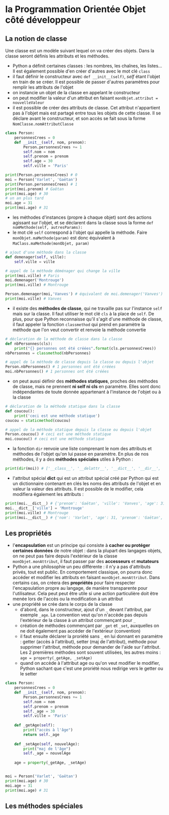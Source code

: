 # la Programmation Orientée Objet côté développeur

## La notion de classe

Une classe est un modèle suivant lequel on va créer des objets. Dans la classe seront définis les attributs et les méthodes.
- Python a définit certaines classes : les nombres, les chaînes, les listes... Il est également possible d'en créer d'autres avec le mot clé `class`
- il faut définir le constructeur avec `def __init__(self)`, *self* étant l'objet en train de se créer. Il est possible de passer d'autres paramètres pour remplir les attributs de l'objet
- on instancie un objet de la classe en appelant le constructeur
- on peut modifier la valeur d'un attribut en faisant `monObjet.attribut = nouvelleValeur`
- il est possible de créer des attributs de classe. Cet attribut n'appartient pas à l'objet mais est partagé entre tous les objets de cette classe. Il se déclare avant le constructeur, et son accès se fait sous la forme `NomClasse.nomAttributClasse`

```py
class Person:
    personnesCrees = 0
    def __init__(self, nom, prenom):
        Person.personnesCrees += 1
        self.nom = nom
        self.prenom = prenom
        self.age = 30
        self.ville = 'Paris'

print(Person.personnesCrees) # 0
moi = Person('Varlet', 'Gaëtan')
print(Person.personnesCrees) # 1
print(moi.prenom) # Gaëtan
print(moi.age) # 30
# un an plus tard
moi.age = 31
print(moi.age) # 31
```

- les méthodes d'instances (propre à chaque objet) sont des actions agissant sur l'objet, et se déclarent dans la classe sous la forme `def nomMethode(self, autresParams):`
- le mot clé `self` correspond à l'objet qui appelle la méthode. Faire `monObjet.maMethode(param)` est donc équivalent à `MaClass.maMethode(monObjet, param)`

```py
# ajout d'une méthode dans la classe
def demenager(self, ville):
    self.ville = ville

# appel de la méthode déménager qui change la ville
print(moi.ville) # Paris
moi.demenager('Montrouge')
print(moi.ville) # Montrouge

Person.demenager(moi,'Vanves') # équivalent de moi.demenager('Vanves')
print(moi.ville) # Vanves
```

- il existe des **méthodes de classe**, qui ne travaille pas sur l'instance `self` mais sur la classe. Il faut utiliser le mot clé `cls` à la place de `self`. De plus, pour que Python reconnaisse qu'il s'agit d'une méthode de classe, il faut appeler la fonction `classmethod` qui prend en paramètre la méthode que l'on veut convertir et renvoie la méthode convertie
```py
# déclaration de la méthode de classe dans la classe
def nbPersonnes(cls):
    print("{} personnes ont été créées".format(cls.personnesCrees))
nbPersonnes = classmethod(nbPersonnes)

# appel de la méthode de classe depuis la classe ou depuis l'objet
Person.nbPersonnes() # 1 personnes ont été créées
moi.nbPersonnes() # 1 personnes ont été créées
```

- on peut aussi définir des **méthodes statiques**, proches des méthodes de classe, mais ne prennent **ni self ni cls** en paramètre. Elles sont donc indépendantes de toute donnée appartenant à l'instance de l'objet ou à la classe
```py
# déclaration de la méthode statique dans la classe
def coucou():
    print('ceci est une méthode statique')
coucou = staticmethod(coucou)

# appel de la méthode statique depuis la classe ou depuis l'objet
Person.coucou() # ceci est une méthode statique
moi.coucou() # ceci est une méthode statique
```

- la fonction `dir` renvoie une liste comprenant le nom des attributs et méthodes de l'objet qu'on lui passe en paramètre. En plus de nos méthodes, il y a des **méthodes spéciales** utiles à Python :
```py
print(dir(moi)) # ['__class__', '__delattr__', '__dict__', '__dir__', '__doc__', '__eq__', '__format__', '__ge__', '__getattribute__', '__gt__', '__hash__', '__init__', '__le__', '__lt__', '__module__', '__ne__', '__new__', '__reduce__', '__reduce_ex__', '__repr__', '__setattr__', '__sizeof__', '__str__', '__subclasshook__', '__weakref__', 'age', 'coucou', 'demenager', 'nbPersonnes', 'nom', 'personnesCrees', 'prenom', 'ville']
```

- l'attribut spécial **__dict__** qui est un attribut spécial créé par Python qui est un dictionnaire contenant en clés les noms des attributs de l'objet et en valeur la valeur des attributs. Il est possible de le modifier, cela modifiera également les attributs :
```py
print(moi.__dict__) # {'prenom': 'Gaëtan', 'ville': 'Vanves', 'age': 31, 'nom': 'Varlet'}
moi.__dict__['ville'] = 'Montrouge'
print(moi.ville) # Montrouge
print(moi.__dict__) # {'nom': 'Varlet', 'age': 31, 'prenom': 'Gaëtan', 'ville': 'Montrouge'}
```


## Les propriétés

- l'**encapsulation** est un principe qui consiste à **cacher ou protéger certaines données** de notre objet : dans la plupart des langages objets, on ne peut pas faire depuis l'extérieur de la classe `monObjet.monAttribut`, il faut passer par des **accesseurs** et **mutateurs**
- Python a une philosophie un peu différente : il n'y a pas d'attributs privés, tout est public. En comportement classique, on pourra donc accéder et modifier les attributs en faisant `monObjet.monAttribut`. Dans certains cas, on créera des **propriétés** pour faire respecter l'encapsulation propre au langage, de manière transparente pour l'utilisateur. Cela peut peut être utile si une action particulière doit être menée lors de l'accès ou la modification à un attribut
- une propriété se crée dans le corps de la classe
    - d'abord, dans le constructeur, ajout d'un `_` devant l'attribut, par exemple `_age`. La convention veut qu'on n'accède pas depuis l'extérieur de la classe à un attribut commençant pour `_`
    - création de méthodes commençant par `_get` et `_set`, auxquelles on ne doit également pas accéder de l'extérieur (convention)
    - il faut ensuite déclarer la proriété sans `_` en lui donnant en paramètre : getter (accès à l'attribut), setter (maj de l'attribut), méthode pour supprimer l'attribut, méthode pour demander de l'aide sur l'attribut. Les 2 premières méthodes sont souvent utilisées, les autres moins : `age = property(_getAge, _setAge)`
    - quand on accède à l'attribut age ou qu'on veut modifier le modifier, Python sachant que c'est une proriété nous redirige vers le getter ou le setter

```py
class Person:
    personnesCrees = 0
    def __init__(self, nom, prenom):
        Person.personnesCrees += 1
        self.nom = nom
        self.prenom = prenom
        self._age = 30
        self.ville = 'Paris'
    
    def _getAge(self):
        print("accès à l'âge")
        return self._age
    
    def _setAge(self, nouvelAge):
        print("maj de l'âge")
        self._age = nouvelAge
    
    age = property(_getAge, _setAge)


moi = Person('Varlet', 'Gaëtan')
print(moi.age) # 30
moi.age = 31
print(moi.age) # 31
```


## Les méthodes spéciales
